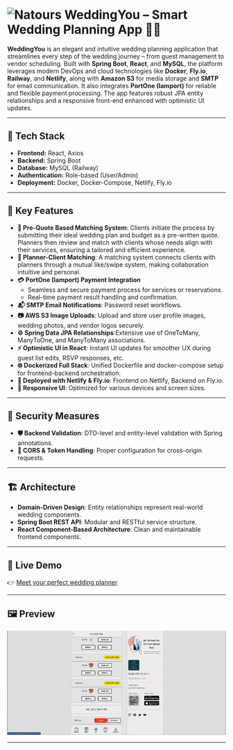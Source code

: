 # <img src="frontend/public/Logo.ico" width="40" height="40" alt="Natours"/> WeddingYou – Smart Wedding Planning App 💍📅

**WeddingYou** is an elegant and intuitive wedding planning application that streamlines every step of the wedding journey – from guest management to vendor scheduling. Built with **Spring Boot**, **React**, and **MySQL**, the platform leverages modern DevOps and cloud technologies like **Docker**, **Fly.io**, **Railway**, and **Netlify**, along with **Amazon S3** for media storage and **SMTP** for email communication. It also integrates **PortOne (Iamport)** for reliable and flexible payment processing. The app features robust JPA entity relationships and a responsive front-end enhanced with optimistic UI updates.

---

## 🚀 Tech Stack

- **Frontend:** React, Axios
- **Backend:** Spring Boot
- **Database:** MySQL (Railway)
- **Authentication:** Role-based (User/Admin)
- **Deployment:** Docker, Docker-Compose, Netlify, Fly.io

---

## 🌟 Key Features

- **📝 Pre-Quote Based Matching System**: Clients initiate the process by submitting their ideal wedding plan and budget as a pre-written quote. Planners then review and match with clients whose needs align with their services, ensuring a tailored and efficient experience.
- **🤝 Planner-Client Matching**: A matching system connects clients with planners through a mutual like/swipe system, making collaboration intuitive and personal.
- **💳 PortOne (Iamport) Payment Integration**
    - Seamless and secure payment process for services or reservations.
    - Real-time payment result handling and confirmation.
- **📬 SMTP Email Notifications**: Password reset workflows.
- **📷 AWS S3 Image Uploads**: Upload and store user profile images, wedding photos, and vendor logos securely.
- **⚙️ Spring Data JPA Relationships**:Extensive use of OneToMany, ManyToOne, and ManyToMany associations.
- **⚡ Optimistic UI in React**: Instant UI updates for smoother UX during guest list edits, RSVP responses, etc.
- **🌐 Dockerized Full Stack**: Unified Dockerfile and docker-compose setup for frontend-backend orchestration.
- **📡 Deployed with Netlify & Fly.io**: Frontend on Netlify, Backend on Fly.io.
- **📱 Responsive UI**: Optimized for various devices and screen sizes.

---

## 🔐 Security Measures

- **🛡️ Backend Validation**: DTO-level and entity-level validation with Spring annotations.
- **🔐 CORS & Token Handling**: Proper configuration for cross-origin requests.

---

## 🏗️ Architecture

- **Domain-Driven Design**: Entity relationships represent real-world wedding components.
- **Spring Boot REST API**: Modular and RESTful service structure.
- **React Component-Based Architecture**: Clean and maintainable frontend components.

---

## 🚀 Live Demo

👉 [Meet your perfect wedding planner](https://weddingyou-dahee-kim.netlify.app/)

---

## 🖼 Preview

![Preview](./weddingyou-gif2.gif)

---
